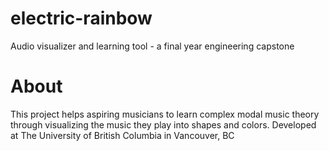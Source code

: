 # electric-rainbow
Audio visualizer and learning tool - a final year engineering capstone

# About
This project helps aspiring musicians to learn complex modal music theory through visualizing the music they play into shapes and colors.
Developed at The University of British Columbia in Vancouver, BC